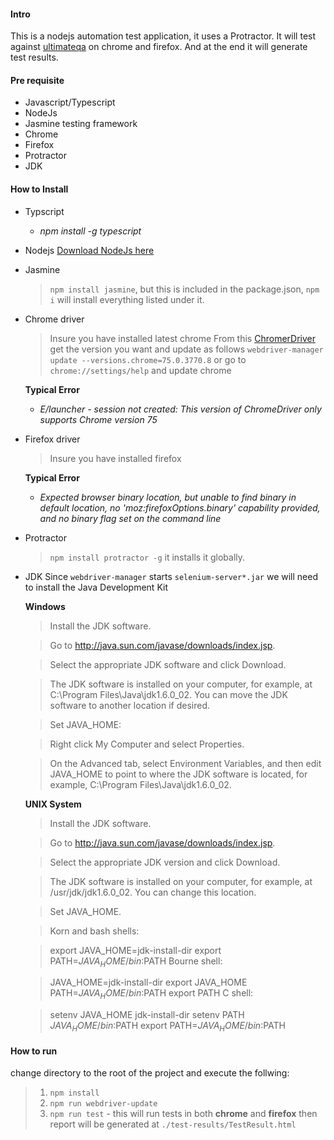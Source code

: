 #### Intro
This is a nodejs automation test application, it uses a Protractor. It will test against [ultimateqa](https://www.ultimateqa.com/automation/) on chrome and firefox.
And at the end it will generate test results.

#### Pre requisite 
- Javascript/Typescript
- NodeJs
- Jasmine testing framework
- Chrome
- Firefox
- Protractor
- JDK 

#### How to Install
* Typscript
    * *npm install -g typescript*
* Nodejs
    [Download NodeJs here](https://nodejs.org/en/)

* Jasmine
    > `npm install jasmine`, but this is included in the package.json, `npm i` will install everything listed under it.

* Chrome driver
    > Insure you have installed latest chrome
    > From this [ChromerDriver](https://sites.google.com/a/chromium.org/chromedriver/downloads) get the version you want and update as follows
    > `webdriver-manager update --versions.chrome=75.0.3770.8` or go to `chrome://settings/help` and update  chrome

    **Typical Error**
    *  _E/launcher - session not created: This version of ChromeDriver only supports Chrome version 75_


* Firefox driver
    > Insure you have installed firefox

    **Typical Error**
    * _Expected browser binary location, but unable to find binary in default location, no 'moz:firefoxOptions.binary' capability provided, and no binary flag set on the command line_

* Protractor
    > `npm install protractor -g` it installs it globally.

* JDK
    Since  `webdriver-manager` starts `selenium-server*.jar` we will need to install the Java Development Kit
    
    **Windows**
    > Install the JDK software.

    > Go to http://java.sun.com/javase/downloads/index.jsp.

    > Select the appropriate JDK software and click Download.

    > The JDK software is installed on your computer, for example, at C:\Program Files\Java\jdk1.6.0_02. You can move   the JDK software to another location if desired.

    > Set JAVA_HOME:

    > Right click My Computer and select Properties.

    > On the Advanced tab, select Environment Variables, and then edit JAVA_HOME to point to where the JDK software is located, for example, C:\Program Files\Java\jdk1.6.0_02.

    **UNIX System**
    > Install the JDK software.

    > Go to http://java.sun.com/javase/downloads/index.jsp.

    > Select the appropriate JDK version and click Download.

    > The JDK software is installed on your computer, for example, at /usr/jdk/jdk1.6.0_02. You can change this location.

    > Set JAVA_HOME.

    > Korn and bash shells:

    > export JAVA_HOME=jdk-install-dir
    > export PATH=$JAVA_HOME/bin:$PATH
    > Bourne shell:

    > JAVA_HOME=jdk-install-dir
    > export JAVA_HOME
    > PATH=$JAVA_HOME/bin:$PATH
    > export PATH
    > C shell:

    > setenv JAVA_HOME jdk-install-dir
    > setenv PATH $JAVA_HOME/bin:$PATH
    > export PATH=$JAVA_HOME/bin:$PATH

#### How to run
change directory to the root of the project and execute the follwing:

> 1. `npm install`
> 2. `npm run webdriver-update`
> 3. `npm run test` - this will run tests in both **chrome** and **firefox** then report will be generated at `./test-results/TestResult.html`



